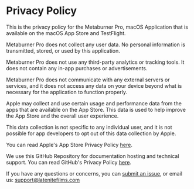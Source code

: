 # Privacy Policy

This is the privacy policy for the Metaburner Pro, macOS Application that is available on the macOS App Store and TestFlight.

Metaburner Pro does not collect any user data. No personal information is transmitted, stored, or used by this application.

Metaburner Pro does not use any third-party analytics or tracking tools. It does not contain any in-app purchases or advertisements.

Metaburner Pro does not communicate with any external servers or services, and it does not access any data on your device beyond what is necessary for the application to function properly.

Apple may collect and use certain usage and performance data from the apps that are available on the App Store. This data is used to help improve the App Store and the overall user experience.

This data collection is not specific to any individual user, and it is not possible for app developers to opt out of this data collection by Apple.

You can read Apple's App Store Privacy Policy [here](https://www.apple.com/legal/privacy/data/en/app-store/).

We use this GitHub Repository for documentation hosting and technical support. You can read GitHub's Privacy Policy [here](https://docs.github.com/en/site-policy/privacy-policies/github-privacy-statement).

If you have any questions or concerns, you can [submit an issue](https://github.com/latenitefilms/metaburnerpro/issues), or email us: support@latenitefilms.com
